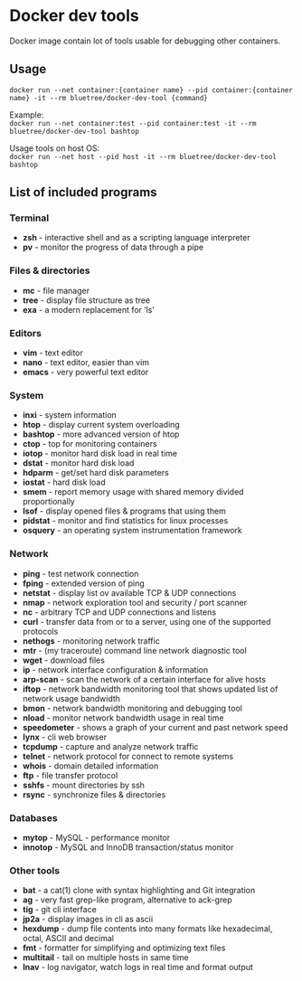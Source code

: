 # Docker dev tools
Docker image contain lot of tools usable for debugging other containers.

## Usage

`docker run --net container:{container name} --pid container:{container name} -it --rm bluetree/docker-dev-tool {command}`

Example:  
`docker run --net container:test --pid container:test -it --rm bluetree/docker-dev-tool bashtop`

Usage tools on host OS:  
`docker run --net host --pid host -it --rm bluetree/docker-dev-tool bashtop`

## List of included programs

### Terminal

* **zsh** - interactive shell and as a scripting language interpreter
* **pv** - monitor the progress of data through a pipe

### Files & directories

* **mc** - file manager
* **tree** - display file structure as tree
* **exa** - a modern replacement for ‘ls’

### Editors

* **vim** - text editor
* **nano** - text editor, easier than vim
* **emacs** - very powerful text editor

### System

* **inxi** - system information
* **htop** - display current system overloading
* **bashtop** - more advanced version of htop
* **ctop** - top for monitoring containers
* **iotop** - monitor hard disk load in real time
* **dstat** - monitor hard disk load
* **hdparm** - get/set hard disk parameters
* **iostat** - hard disk load
* **smem** - report memory usage with shared memory divided proportionally
* **lsof** - display opened files & programs that using them
* **pidstat** - monitor and find statistics for linux processes
* **osquery** - an operating system instrumentation framework

### Network

* **ping** - test network connection
* **fping** - extended version of ping
* **netstat** - display list ov available TCP & UDP connections
* **nmap** - network exploration tool and security / port scanner
* **nc** - arbitrary TCP and UDP connections and listens
* **curl** - transfer data from or to a server, using one of the supported protocols
* **nethogs** - monitoring network traffic
* **mtr** - (my traceroute) command line network diagnostic tool
* **wget** - download files
* **ip** - network interface configuration & information
* **arp-scan** - scan the network of a certain interface for alive hosts
* **iftop** - network bandwidth monitoring tool that shows updated list of network usage bandwidth
* **bmon** - network bandwidth monitoring and debugging tool
* **nload** - monitor network bandwidth usage in real time
* **speedometer** - shows a graph of your current and past network speed
* **lynx** - cli web browser
* **tcpdump** - capture and analyze network traffic
* **telnet** - network protocol for connect to remote systems
* **whois** - domain detailed information
* **ftp** - file transfer protocol
* **sshfs** - mount directories by ssh
* **rsync** - synchronize files & directories

### Databases

* **mytop** - MySQL - performance monitor
* **innotop** - MySQL and InnoDB transaction/status monitor

### Other tools

* **bat** - a cat(1) clone with syntax highlighting and Git integration
* **ag** - very fast grep-like program, alternative to ack-grep
* **tig** - git cli interface
* **jp2a** - display images in cli as ascii
* **hexdump** - dump file contents into many formats like hexadecimal, octal, ASCII and decimal
* **fmt** - formatter for simplifying and optimizing text files
* **multitail** - tail on multiple hosts in same time
* **lnav** - log navigator, watch logs in real time and format output
